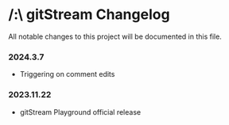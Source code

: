 # /:\\ gitStream Changelog
All notable changes to this project will be documented in this file.

### 2024.3.7
- Triggering on comment edits
### 2023.11.22
- gitStream Playground official release